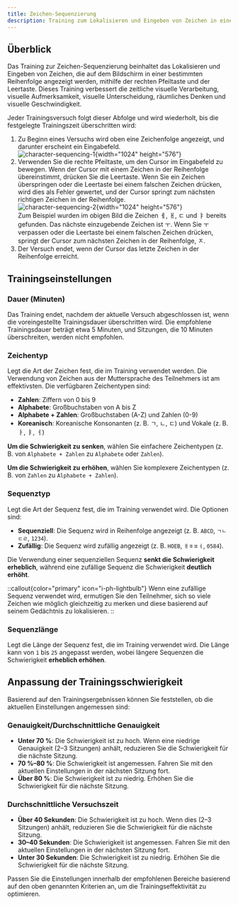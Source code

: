 ```yaml
---
title: Zeichen-Sequenzierung
description: Training zum Lokalisieren und Eingeben von Zeichen in einer bestimmten Reihenfolge
---
```


## Überblick

Das Training zur Zeichen-Sequenzierung beinhaltet das Lokalisieren und Eingeben von Zeichen, die auf dem Bildschirm in einer bestimmten Reihenfolge angezeigt werden, mithilfe der rechten Pfeiltaste und der Leertaste. Dieses Training verbessert die zeitliche visuelle Verarbeitung, visuelle Aufmerksamkeit, visuelle Unterscheidung, räumliches Denken und visuelle Geschwindigkeit.

Jeder Trainingsversuch folgt dieser Abfolge und wird wiederholt, bis die festgelegte Trainingszeit überschritten wird:

1. Zu Beginn eines Versuchs wird oben eine Zeichenfolge angezeigt, und darunter erscheint ein Eingabefeld.  
   ![character-sequencing-1](/character-sequencing-1.png){width="1024" height="576"}
2. Verwenden Sie die rechte Pfeiltaste, um den Cursor im Eingabefeld zu bewegen. Wenn der Cursor mit einem Zeichen in der Reihenfolge übereinstimmt, drücken Sie die Leertaste. Wenn Sie ein Zeichen überspringen oder die Leertaste bei einem falschen Zeichen drücken, wird dies als Fehler gewertet, und der Cursor springt zum nächsten richtigen Zeichen in der Reihenfolge.  
   ![character-sequencing-2](/character-sequencing-2.png){width="1024" height="576"}  
   Zum Beispiel wurden im obigen Bild die Zeichen ㅔ, ㅐ, ㄷ und ㅑ bereits gefunden. Das nächste einzugebende Zeichen ist ㅜ. Wenn Sie ㅜ verpassen oder die Leertaste bei einem falschen Zeichen drücken, springt der Cursor zum nächsten Zeichen in der Reihenfolge, ㅈ.
3. Der Versuch endet, wenn der Cursor das letzte Zeichen in der Reihenfolge erreicht.

## Trainingseinstellungen

### Dauer (Minuten)

Das Training endet, nachdem der aktuelle Versuch abgeschlossen ist, wenn die voreingestellte Trainingsdauer überschritten wird. Die empfohlene Trainingsdauer beträgt etwa 5 Minuten, und Sitzungen, die 10 Minuten überschreiten, werden nicht empfohlen.

### Zeichentyp

Legt die Art der Zeichen fest, die im Training verwendet werden. Die Verwendung von Zeichen aus der Muttersprache des Teilnehmers ist am effektivsten. Die verfügbaren Zeichentypen sind:

- **Zahlen**: Ziffern von 0 bis 9
- **Alphabete**: Großbuchstaben von A bis Z
- **Alphabete + Zahlen**: Großbuchstaben (A-Z) und Zahlen (0-9)
- **Koreanisch**: Koreanische Konsonanten (z. B. ㄱ, ㄴ, ㄷ) und Vokale (z. B. ㅏ, ㅑ, ㅓ)

**Um die Schwierigkeit zu senken**, wählen Sie einfachere Zeichentypen (z. B. von `Alphabete + Zahlen` zu `Alphabete` oder `Zahlen`).

**Um die Schwierigkeit zu erhöhen**, wählen Sie komplexere Zeichentypen (z. B. von `Zahlen` zu `Alphabete + Zahlen`).

### Sequenztyp

Legt die Art der Sequenz fest, die im Training verwendet wird. Die Optionen sind:

- **Sequenziell**: Die Sequenz wird in Reihenfolge angezeigt (z. B. `ABCD`, `ㄱㄴㄷㄹ`, `1234`).
- **Zufällig**: Die Sequenz wird zufällig angezeigt (z. B. `HOEB`, `ㅐㅎㅍㅓ`, `0584`).

Die Verwendung einer sequenziellen Sequenz **senkt die Schwierigkeit erheblich**, während eine zufällige Sequenz die Schwierigkeit **deutlich erhöht**.

::callout{color="primary" icon="i-ph-lightbulb"}
Wenn eine zufällige Sequenz verwendet wird, ermutigen Sie den Teilnehmer, sich so viele Zeichen wie möglich gleichzeitig zu merken und diese basierend auf seinem Gedächtnis zu lokalisieren.
::

### Sequenzlänge

Legt die Länge der Sequenz fest, die im Training verwendet wird. Die Länge kann von `1` bis `25` angepasst werden, wobei längere Sequenzen die Schwierigkeit **erheblich erhöhen**.

## Anpassung der Trainingsschwierigkeit

Basierend auf den Trainingsergebnissen können Sie feststellen, ob die aktuellen Einstellungen angemessen sind:

### Genauigkeit/Durchschnittliche Genauigkeit

- **Unter 70 %**: Die Schwierigkeit ist zu hoch. Wenn eine niedrige Genauigkeit (2–3 Sitzungen) anhält, reduzieren Sie die Schwierigkeit für die nächste Sitzung.
- **70 %–80 %**: Die Schwierigkeit ist angemessen. Fahren Sie mit den aktuellen Einstellungen in der nächsten Sitzung fort.
- **Über 80 %**: Die Schwierigkeit ist zu niedrig. Erhöhen Sie die Schwierigkeit für die nächste Sitzung.

### Durchschnittliche Versuchszeit

- **Über 40 Sekunden**: Die Schwierigkeit ist zu hoch. Wenn dies (2–3 Sitzungen) anhält, reduzieren Sie die Schwierigkeit für die nächste Sitzung.
- **30–40 Sekunden**: Die Schwierigkeit ist angemessen. Fahren Sie mit den aktuellen Einstellungen in der nächsten Sitzung fort.
- **Unter 30 Sekunden**: Die Schwierigkeit ist zu niedrig. Erhöhen Sie die Schwierigkeit für die nächste Sitzung.

Passen Sie die Einstellungen innerhalb der empfohlenen Bereiche basierend auf den oben genannten Kriterien an, um die Trainingseffektivität zu optimieren.
